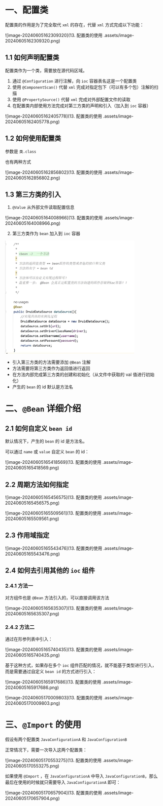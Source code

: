 # 一、配置类

配置类的作用是为了完全取代 `xml` 的存在，代替 `xml` 方式完成以下功能：

![image-20240605162309320](13. 配置类的使用 .assets/image-20240605162309320.png)

## 1.1 如何声明配置类

配置类作为一个类，需要放在源代码区域。

1. 通过 `@Configuration` 进行注解，向 `ioc` 容器表名这是一个配置类
2. 使用 `@ComponentScan()` 代替 `xml` 完成对指定包下（可以有多个包）注解的扫描
3. 使用 `@PropertySource()` 代替 `xml` 完成对外部配置文件的读取
4. 在配置类内部使用方法完成对第三方类的声明和引入（加入到 `ioc` 容器）

![image-20240605162405778](13. 配置类的使用 .assets/image-20240605162405778.png)

## 1.2 如何使用配置类

参数是 `类.class`

也有两种方式 

![image-20240605162856802](13. 配置类的使用 .assets/image-20240605162856802.png)

## 1.3 第三方类的引入

1. `@Value` 从外部文件读取配置信息

![image-20240605164008966](13. 配置类的使用 .assets/image-20240605164008966.png)

2. 第三方类作为 `bean` 加入到 `ioc` 容器

<img src="13. 配置类的使用 .assets/image-20240605164050038.png" alt="image-20240605164050038" style="zoom:67%;" />

- 引入第三方类的方法需要添加 `@Bean` 注解
- 方法需要将第三方类作为返回值进行返回
- 在方法内部完成第三方类的创建和初始化（从文件中获取的 val 值进行初始化）
- 产生的 `bean` 的 id 默认是方法名

# 二、`@Bean` 详细介绍

## 2.1 如何自定义 `bean id`

默认情况下，产生的 `bean` 的 id 是方法名。

可以通过 `name` 或 `value` 自定义 `bean` 的 id：

![image-20240605165418569](13. 配置类的使用 .assets/image-20240605165418569.png)

## 2.2 周期方法如何指定

![image-20240605165456575](13. 配置类的使用 .assets/image-20240605165456575.png)

![image-20240605165509561](13. 配置类的使用 .assets/image-20240605165509561.png)

## 2.3 作用域指定

![image-20240605165543476](13. 配置类的使用 .assets/image-20240605165543476.png)

## 2.4 如何去引用其他的 `ioc` 组件

### 2.4.1 方法一

对方组件也是 `@Bean` 方法引入的，可以直接调用该方法

![image-20240605165635307](13. 配置类的使用 .assets/image-20240605165635307.png)

### 2.4.2 方法二

通过在形参列表中引入：

![image-20240605165740435](13. 配置类的使用 .assets/image-20240605165740435.png)

基于这种方式，如果存在多个 `ioc` 组件匹配的情况，就不能基于类型进行引入，而是需要通过自定义 `bean id` 的方式进行引入：

![image-20240605165917686](13. 配置类的使用 .assets/image-20240605165917686.png)

![image-20240605170009803](13. 配置类的使用 .assets/image-20240605170009803.png)

# 三、`@Import` 的使用

假设有两个配置类 `JavaConfigurationA` 和 `JavaConfigurationB`

正常情况下，需要一次导入这两个配置类：

![image-20240605170553275](13. 配置类的使用 .assets/image-20240605170553275.png)

如果使用 `@Import` ，在 `JavaConfigurationA` 中导入 `JavaConfigurationB`，那么最后在使用的时候就只需要导入 `JavaConfigurationA` 即可：

![image-20240605170657904](13. 配置类的使用 .assets/image-20240605170657904.png)
